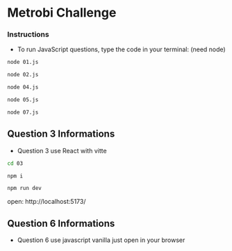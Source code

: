 # Metrobi Challenge

### Instructions

- To run JavaScript questions, type the code in your terminal: (need node)

```sh
node 01.js
```

```sh
node 02.js
```

```sh
node 04.js
```

```sh
node 05.js
```

```sh
node 07.js
```

## Question 3 Informations

- Question 3 use React with vitte

```sh
cd 03
```

```sh
npm i
```

```sh
npm run dev
```

open: http://localhost:5173/

## Question 6 Informations

- Question 6 use javascript vanilla just open in your browser
